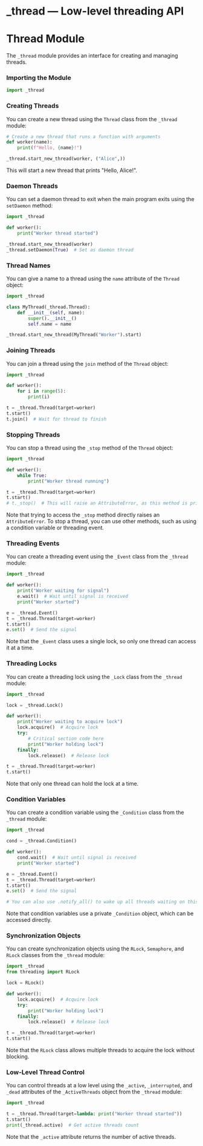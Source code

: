 # _thread — Low-level threading API

**Thread Module**
================

The `_thread` module provides an interface for creating and managing threads.

### Importing the Module

```python
import _thread
```

### Creating Threads

You can create a new thread using the `Thread` class from the `_thread` module:

```python
# Create a new thread that runs a function with arguments
def worker(name):
    print(f"Hello, {name}!")

_thread.start_new_thread(worker, ("Alice",))
```

This will start a new thread that prints "Hello, Alice!".

### Daemon Threads

You can set a daemon thread to exit when the main program exits using the `setDaemon` method:

```python
import _thread

def worker():
    print("Worker thread started")

_thread.start_new_thread(worker)
_thread.setDaemon(True)  # Set as daemon thread
```

### Thread Names

You can give a name to a thread using the `name` attribute of the `Thread` object:

```python
import _thread

class MyThread(_thread.Thread):
    def __init__(self, name):
        super().__init__()
        self.name = name

_thread.start_new_thread(MyThread("Worker").start)
```

### Joining Threads

You can join a thread using the `join` method of the `Thread` object:

```python
import _thread

def worker():
    for i in range(5):
        print(i)

t = _thread.Thread(target=worker)
t.start()
t.join()  # Wait for thread to finish
```

### Stopping Threads

You can stop a thread using the `_stop` method of the `Thread` object:

```python
import _thread

def worker():
    while True:
        print("Worker thread running")

t = _thread.Thread(target=worker)
t.start()
# t._stop()  # This will raise an AttributeError, as this method is private.
```

Note that trying to access the `_stop` method directly raises an `AttributeError`. To stop a thread, you can use other methods, such as using a condition variable or threading event.

### Threading Events

You can create a threading event using the `_Event` class from the `_thread` module:

```python
import _thread

def worker():
    print("Worker waiting for signal")
    e.wait()  # Wait until signal is received
    print("Worker started")

e = _thread.Event()
t = _thread.Thread(target=worker)
t.start()
e.set()  # Send the signal
```

Note that the `_Event` class uses a single lock, so only one thread can access it at a time.

### Threading Locks

You can create a threading lock using the `_Lock` class from the `_thread` module:

```python
import _thread

lock = _thread.Lock()

def worker():
    print("Worker waiting to acquire lock")
    lock.acquire()  # Acquire lock
    try:
        # Critical section code here
        print("Worker holding lock")
    finally:
        lock.release()  # Release lock

t = _thread.Thread(target=worker)
t.start()
```

Note that only one thread can hold the lock at a time.

### Condition Variables

You can create a condition variable using the `_Condition` class from the `_thread` module:

```python
import _thread

cond = _thread.Condition()

def worker():
    cond.wait()  # Wait until signal is received
    print("Worker started")

e = _thread.Event()
t = _thread.Thread(target=worker)
t.start()
e.set()  # Send the signal

# You can also use .notify_all() to wake up all threads waiting on this condition variable
```

Note that condition variables use a private `_Condition` object, which can be accessed directly.

### Synchronization Objects

You can create synchronization objects using the `RLock`, `Semaphore`, and `RLock` classes from the `_thread` module:

```python
import _thread
from threading import RLock

lock = RLock()

def worker():
    lock.acquire()  # Acquire lock
    try:
        print("Worker holding lock")
    finally:
        lock.release()  # Release lock

t = _thread.Thread(target=worker)
t.start()
```

Note that the `RLock` class allows multiple threads to acquire the lock without blocking.

### Low-Level Thread Control

You can control threads at a low level using the `_active`, `_interrupted`, and `_dead` attributes of the `_ActiveThreads` object from the `_thread` module:

```python
import _thread

t = _thread.Thread(target=lambda: print("Worker thread started"))
t.start()
print(_thread.active)  # Get active threads count
```

Note that the `_active` attribute returns the number of active threads.
